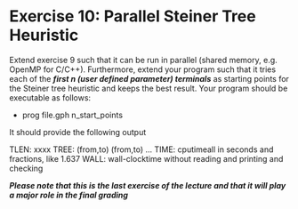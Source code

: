 # Exercise 10: Parallel Steiner Tree Heuristic

Extend exercise 9 such that it can be run in parallel (shared memory, e.g. OpenMP for C/C++).
Furthermore, extend your program such that it tries each of the ***first n (user defined parameter) terminals*** as starting points for the Steiner tree heuristic and keeps the best result.
Your program should be executable as follows:

- prog file.gph n_start_points

It should provide the following output

TLEN:	xxxx 
TREE:	(from,to)	(from,to)	... 
TIME:	cputimeall	in	seconds	and	fractions,	like	1.637
WALL:	wall-clocktime without	reading	and	printing	and	checking



***Please note that this is the last exercise of the lecture and that it will play a major role in the final grading***
